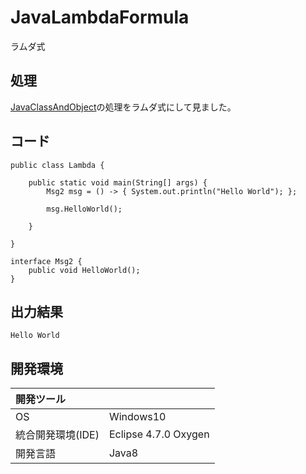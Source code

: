 # JavaLambdaFormula
ラムダ式

## 処理
[JavaClassAndObject](https://github.com/xekid78/JavaClassAndObject)の処理をラムダ式にして見ました。

## コード
```
public class Lambda {

	public static void main(String[] args) {
		Msg2 msg = () -> { System.out.println("Hello World"); };

		msg.HelloWorld();

	}

}

interface Msg2 {
	public void HelloWorld();
}

```

## 出力結果  
```
Hello World
```
  
## 開発環境
| 開発ツール |  |
|:-|:-|
| OS | Windows10 |
| 統合開発環境(IDE) | Eclipse 4.7.0 Oxygen |
| 開発言語 | Java8 |
